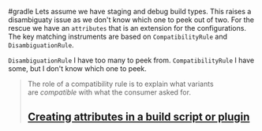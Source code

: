 #gradle 
Lets assume we have staging and debug build types. This raises a disambiguaty issue as we don't know which one to peek out of two. For the rescue we have an `attributes` that is an extension for the configurations. The key matching instruments are based on `CompatibilityRule` and `DisambiguationRule`.

`DisambiguationRule` I have too many to peek from.
`CompatibilityRule` I have some, but I don't know which one to peek.

>The role of a compatibility rule is to explain what variants are _compatible_ with what the consumer asked for.
>## [Creating attributes in a build script or plugin](https://docs.gradle.org/current/userguide/variant_attributes.html#creating_attributes_in_a_build_script_or_plugin)
